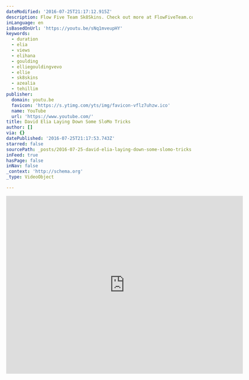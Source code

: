 ```yaml
---
dateModified: '2016-07-25T21:17:12.915Z'
description: Flow Five Team Sk8Skins. Check out more at FlowFiveTeam.com and sk8skins.com
inLanguage: en
isBasedOnUrl: 'https://youtu.be/sNq1mveupHY'
keywords:
  - duration
  - elia
  - views
  - elihana
  - goulding
  - elliegouldingvevo
  - ellie
  - sk8skins
  - azealia
  - tehillim
publisher:
  domain: youtu.be
  favicon: 'https://s.ytimg.com/yts/img/favicon-vflz7uhzw.ico'
  name: YouTube
  url: 'https://www.youtube.com/'
title: David Elia Laying Down Some SloMo Tricks
author: []
via: {}
datePublished: '2016-07-25T21:17:53.743Z'
starred: false
sourcePath: _posts/2016-07-25-david-elia-laying-down-some-slomo-tricks.md
inFeed: true
hasPage: false
inNav: false
_context: 'http://schema.org'
_type: VideoObject

---
```

<iframe src="https://cdn.embedly.com/widgets/media.html?src=https%3A%2F%2Fwww.youtube.com%2Fembed%2FsNq1mveupHY%3Ffeature%3Doembed&amp;url=http%3A%2F%2Fwww.youtube.com%2Fwatch%3Fv%3DsNq1mveupHY&amp;image=https%3A%2F%2Fi.ytimg.com%2Fvi%2FsNq1mveupHY%2Fhqdefault.jpg&amp;key=b7d04c9b404c499eba89ee7072e1c4f7&amp;type=text%2Fhtml&amp;schema=youtube" width="640" height="480" scrolling="no" frameborder="0" allowfullscreen="" style=""></iframe>